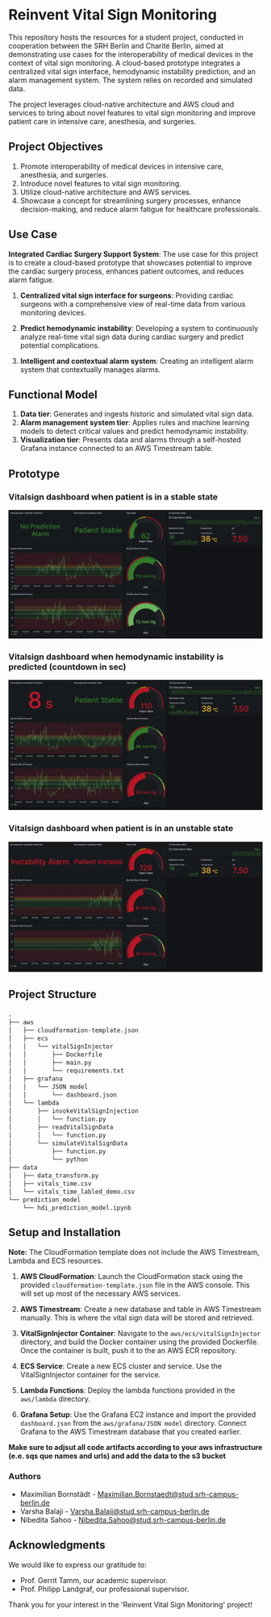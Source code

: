 # Reinvent Vital Sign Monitoring

This repository hosts the resources for a student project, conducted in cooperation between the SRH Berlin and Charité Berlin, aimed at demonstrating use cases for the interoperability of medical devices in the context of vital sign monitoring. A cloud-based prototype integrates a centralized vital sign interface, hemodynamic instability prediction, and an alarm management system. The system relies on recorded and simulated data.

The project leverages cloud-native architecture and AWS cloud and services to bring about novel features to vital sign monitoring and improve patient care in intensive care, anesthesia, and surgeries. 

## Project Objectives

1. Promote interoperability of medical devices in intensive care, anesthesia, and surgeries.
2. Introduce novel features to vital sign monitoring.
3. Utilize cloud-native architecture and AWS services.
4. Showcase a concept for streamlining surgery processes, enhance decision-making, and reduce alarm fatigue for healthcare professionals.

## Use Case

**Integrated Cardiac Surgery Support System**: The use case for this project is to create a cloud-based prototype that showcases potential to improve the cardiac surgery process, enhances patient outcomes, and reduces alarm fatigue.

1. **Centralized vital sign interface for surgeons**: Providing cardiac surgeons with a comprehensive view of real-time data from various monitoring devices.

2. **Predict hemodynamic instability**: Developing a system to continuously analyze real-time vital sign data during cardiac surgery and predict potential complications.

3. **Intelligent and contextual alarm system**: Creating an intelligent alarm system that contextually manages alarms.

## Functional Model

1. **Data tier**: Generates and ingests historic and simulated vital sign data.
2. **Alarm management system tier**: Applies rules and machine learning models to detect critical values and predict hemodynamic instability.
3. **Visualization tier**: Presents data and alarms through a self-hosted Grafana instance connected to an AWS Timestream table.

## Prototype

### Vitalsign dashboard when patient is in a stable state
![Image Alt Text](./prototype/Stable%20State.png)

### Vitalsign dashboard when hemodynamic instability is predicted (countdown in sec)
![Image Alt Text](./prototype/Prediction%20Alarm%20Countdown.png)

### Vitalsign dashboard when patient is in an unstable state
![Image Alt Text](./prototype/Instable%20State.png)


## Project Structure

```
.
├── aws
│   ├── cloudformation-template.json
│   ├── ecs
│   │   └── vitalSignInjector
│   │       ├── Dockerfile
│   │       ├── main.py
│   │       └── requirements.txt
│   ├── grafana
│   │   └── JSON model
│   │       └── dashboard.json
│   └── lambda
│       ├── invokeVitalSignInjection
│       │   └── function.py
│       ├── readVitalSignData
│       │   └── function.py
│       └── simulateVitalSignData
│           ├── function.py
│           └── python
├── data
│   ├── data_transform.py
│   ├── vitals_time.csv
│   └── vitals_time_labled_demo.csv
└── prediction_model
    └── hdi_prediction_model.ipynb
```

## Setup and Installation
**Note:** The CloudFormation template does not include the AWS Timestream, Lambda and ECS resources. 

1. **AWS CloudFormation**: Launch the CloudFormation stack using the provided `cloudformation-template.json` file in the AWS console. This will set up most of the necessary AWS services.

2. **AWS Timestream**: Create a new database and table in AWS Timestream manually. This is where the vital sign data will be stored and retrieved.

3. **VitalSignInjector Container**: Navigate to the `aws/ecs/vitalSignInjector` directory, and build the Docker container using the provided Dockerfile. Once the container is built, push it to the an AWS ECR repository.

4. **ECS Service**: Create a new ECS cluster and service. Use the VitalSignInjector container for the service. 

5. **Lambda Functions**: Deploy the lambda functions provided in the `aws/lambda` directory.

6. **Grafana Setup**: Use the Grafana EC2 instance and import the provided `dashboard.json` from the `aws/grafana/JSON model` directory. Connect Grafana to the AWS Timestream database that you created earlier. 

**Make sure to adjsut all code artifacts according to your aws infrastructure (e.e. sqs que names and urls) and add the data to the s3 bucket**

### Authors

* Maximilian Bornstädt - Maximilian.Bornstaedt@stud.srh-campus-berlin.de
* Varsha Balaji - Varsha.Balaji@stud.srh-campus-berlin.de
* Nibedita Sahoo - Nibedita.Sahoo@stud.srh-campus-berlin.de

## Acknowledgments

We would like to express our gratitude to:

* Prof. Gerrit Tamm, our academic supervisor.
* Prof. Philipp Landgraf, our professional supervisor.

Thank you for your interest in the 'Reinvent Vital Sign Monitoring' project!

